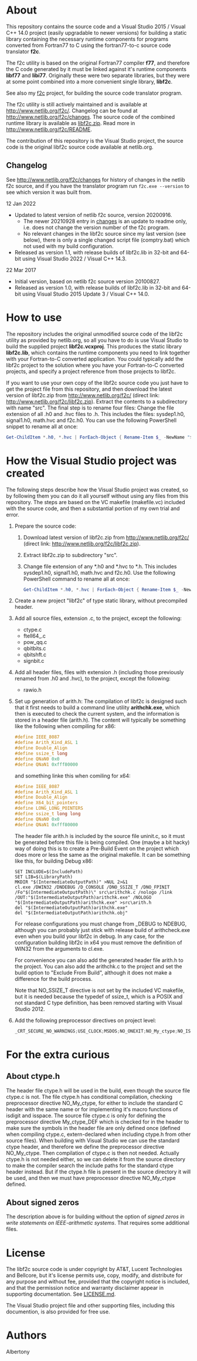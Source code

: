 # About

This repository contains the source code and a Visual Studio 2015  / Visual C++ 14.0
project (easily upgradable to newer versions) for building a static
library containing the necessary runtime components for programs converted
from Fortran77 to C using the fortran77-to-c source code translator **f2c**.

The f2c utility is based on the original Fortran77 compiler **f77**,
and therefore the C code generated by it must be linked against it's
runtime components **libf77** and **libi77**.
Originally these were two separate libraries, but they were at some point combined
into a more convenient single library, **libf2c**.

See also my [f2c](https://github.com/albertony/f2c) project, for building
the source code translator program.

The f2c utility is still actively maintained and is available at
<http://www.netlib.org/f2c/>. Changelog can be found at <http://www.netlib.org/f2c/changes>.
The source code of the combined runtime library is available as
[libf2c.zip](http://www.netlib.org/f2c/libf2c.zip).
Read more in <http://www.netlib.org/f2c/README>.

The contribution of this repository is the Visual Studio project, the source
code is the original libf2c source code available at netlib.org.

## Changelog

See <http://www.netlib.org/f2c/changes> for history of changes in the netlib f2c source,
and if you have the translator program run `f2c.exe --version` to see which version it
was built from.

12 Jan 2022
- Updated to latest version of netlib f2c source, version 20200916.
   - The newer 20210928 entry in [changes](http://www.netlib.org/f2c/changes)
     is an update to readme only, i.e. does not change the version number
     of the f2c program.
   - No relevant changes in the libf2c source since my last version (see below),
     there is only a single changed script file (comptry.bat) which not used
     with my build configuration.
- Released as version 1.1, with release builds of libf2c.lib in 32-bit
and 64-bit using Visual Studio 2022 / Visual C++ 14.3.

22 Mar 2017
- Initial version, based on netlib f2c source version 20100827.
- Released as version 1.0, with release builds of libf2c.lib in 32-bit
and 64-bit using Visual Studio 2015 Update 3 / Visual C++ 14.0.

# How to use

The repository includes the original unmodified source code of the libf2c utility
as provided by netlib.org, so all you have to do is use Visual Studio to
build the supplied project **libf2c.vcxproj**. This produces the static library
**libf2c.lib**, which contains the runtime components you need to link together
with your Fortran-to-C converted application. You could typically add the libf2c
project to the solution where you have your Fortran-to-C converted projects,
and specify a project reference from those projects to libf2c.

If you want to use your own copy of the libf2c source code you just have to
get the project file from this repository, and then download the latest version
of libf2c.zip from <http://www.netlib.org/f2c/>
(direct link: <http://www.netlib.org/f2c/libf2c.zip>).
Extract the contents to a subdirectory with name "src". The final step is to
rename four files: Change the file extension of all .h0 and .hvc files to .h.
This includes the files: sysdep1.h0, signal1.h0, math.hvc and f2c.h0. You can
use the following PowerShell snippet to rename all at once:

```powershell
Get-ChildItem *.h0, *.hvc | ForEach-Object { Rename-Item $_ -NewName "$($_.BaseName).h" }
```

# How the Visual Studio project was created

The following steps describe how the Visual Studio project was created, so by
following them you can do it all yourself without using any files from this repository.
The steps are based on the VC makefile (makefile.vc) included with the source code,
and then a substantial portion of my own trial and error.

1. Prepare the source code:
   1. Download latest version of libf2c.zip from <http://www.netlib.org/f2c/>
      (direct link: <http://www.netlib.org/f2c/libf2c.zip>).
   2. Extract libf2c.zip to subdirectory "src".
   3. Change file extension of any *.h0 and *.hvc to *.h. This includes
      sysdep1.h0, signal1.h0, math.hvc and f2c.h0. Use the following
      PowerShell command to rename all at once:

      ```powershell
      Get-ChildItem *.h0, *.hvc | ForEach-Object { Rename-Item $_ -NewName "$($_.BaseName).h" }
      ```

2. Create a new project "libf2c" of type static library, without precompiled header.

3. Add all source files, extension .c, to the project, except the following:
   * ctype.c
   * ftell64_.c
   * pow_qq.c
   * qbitbits.c
   * qbitshft.c
   * signbit.c

4. Add all header files, files with extension .h (including those previously
   renamed from .h0 and .hvc), to the project, except the following:
   * rawio.h

5. Set up generation of arith.h: The compilation of libf2c is designed such that 
   it first needs to build a command line utility **arithchk.exe**, which then is executed
   to check the current system, and the information is stored in a header file (arith.h). 
   The content will typically be something like the following when compiling for x86:

   ```c
   #define IEEE_8087
   #define Arith_Kind_ASL 1
   #define Double_Align
   #define ssize_t long
   #define QNaN0 0x0
   #define QNaN1 0xfff80000
   ```

   and something linke this when comiling for x64:

   ```c
   #define IEEE_8087
   #define Arith_Kind_ASL 1
   #define Double_Align
   #define X64_bit_pointers
   #define LONG_LONG_POINTERS
   #define ssize_t long long
   #define QNaN0 0x0
   #define QNaN1 0xfff80000
   ```

   The header file arith.h is included by the source file uninit.c, so it must
   be generated before this file is being compiled. One (maybe a bit hacky) way
   of doing this is to create a Pre-Build Event on the project which does more
   or less the same as the original makefile. It can be something like this,
   for building Debug x86:

   ```batch
   SET INCLUDE=$(IncludePath)
   SET LIB=$(LibraryPath)
   MKDIR "$(IntermediateOutputPath)" >NUL 2>&1
   cl.exe /DWIN32 /DNDEBUG /D_CONSOLE /DNO_SSIZE_T /DNO_FPINIT /Fo"$(IntermediateOutputPath)\" src\arithchk.c /nologo /link /OUT:"$(IntermediateOutputPath)arithchk.exe" /NOLOGO
   "$(IntermediateOutputPath)arithchk.exe" >src\arith.h
   del "$(IntermediateOutputPath)arithchk.exe"
   del "$(IntermediateOutputPath)arithchk.obj"
   ```

   For release configurations you must change from _DEBUG to NDEBUG, although
   you can probably just stick with release build of arithcheck.exe even when
   you build your libf2c in debug. In any case, for the configuration building
   libf2c in x64 you must remove the definition of WIN32 from the arguments to
   cl.exe.

   For convenience you can also add the generated header file arith.h to the
   project. You can also add the arithchk.c to the project and set the build
   option to "Exclude From Build", although it does not make a difference for
   the build process.

   Note that NO_SSIZE_T directive is not set by the included VC makefile, but
   it is needed because the typedef of ssize_t, which is a POSIX and not
   standard C type definition, has been removed starting with Visual Studio 2012.

6. Add the following preprocessor directives on project level:

   ```c
   _CRT_SECURE_NO_WARNINGS;USE_CLOCK;MSDOS;NO_ONEXIT;NO_My_ctype;NO_ISATTY
   ```

# For the extra curious

## About ctype.h

The header file ctype.h will be used in the build, even though the source file
ctype.c is not. The file ctype.h has conditional compilation, checking preprocessor
directive NO_My_ctype, for either to include the standard C header with the same
name or for implementing it's macro functions of isdigit and isspace. The source
file ctype.c is only for defining the preprocessor directive My_ctype_DEF which
is checked for in the header to make sure the symbols in the header file are only
defined once (defined when compiling ctype.c, extern-declared when including
ctype.h from other source files). When building with Visual Studio we can use the
standard ctype header, and therefore we define the preprocessor directive
NO_My_ctype. Then compilation of ctype.c is then not needed. Actually ctype.h is
not needed either, so we can delete it from the source directory to make the
compiler search the include paths for the standard ctype header instead. But if
the ctype.h file is present in the source directory it will be used, and then we
must have preprocessor directive NO_My_ctype defined.

## About signed zeros

The description above is for building without the option of
_signed zeros in write statements on IEEE-arithmetic systems_. That requires
some additional files.

# License

The libf2c source code is under copyright by AT&T, Lucent Technologies and Bellcore,
but it's license permits use, copy, modify, and distribute for any purpose and
without fee, provided that the copyright notice is included, and that the
permission notice and warranty disclaimer appear in supporting documentation.
See [LICENSE.md](LICENSE.md).

The Visual Studio project file and other supporting files, including this documention,
is also provided for free use.

# Authors

Albertony